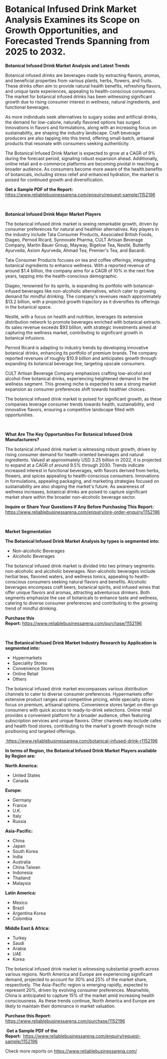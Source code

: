 <p><h1>Botanical Infused Drink Market Analysis Examines its Scope on Growth Opportunities, and Forecasted Trends Spanning from 2025 to 2032.</h1></p><p><strong>Botanical Infused Drink Market Analysis and Latest Trends</strong></p>
<p><p>Botanical infused drinks are beverages made by extracting flavors, aromas, and beneficial properties from various plants, herbs, flowers, and fruits. These drinks often aim to provide natural health benefits, refreshing flavors, and unique taste experiences, appealing to health-conscious consumers. The market for botanical infused drinks has been witnessing significant growth due to rising consumer interest in wellness, natural ingredients, and functional beverages. </p><p>As more individuals seek alternatives to sugary sodas and artificial drinks, the demand for low-calorie, naturally flavored options has surged. Innovations in flavors and formulations, along with an increasing focus on sustainability, are shaping the industry landscape. Craft beverage producers are also tapping into this trend, offering small-batch, artisanal products that resonate with consumers seeking authenticity.</p><p>The Botanical Infused Drink Market is expected to grow at a CAGR of 9% during the forecast period, signaling robust expansion ahead. Additionally, online retail and e-commerce platforms are becoming pivotal in reaching a broader audience. As consumers become more aware of the health benefits of botanicals, including stress relief and enhanced hydration, the market is poised for continued growth and diversification.</p></p>
<p><strong>Get a Sample PDF of the Report:&nbsp;</strong> <a href="https://www.reliablebusinessarena.com/enquiry/request-sample/1152196?utm_campaign=1841&utm_medium=2&utm_source=Github&utm_content=ia&utm_term=10022025&utm_id=botanical-infused-drink">https://www.reliablebusinessarena.com/enquiry/request-sample/1152196</a></p>
<p>&nbsp;</p>
<p><strong>Botanical Infused Drink Major Market Players</strong></p>
<p><p>The botanical infused drink market is seeing remarkable growth, driven by consumer preferences for natural and healthier alternatives. Key players in the industry include Tata Consumer Products, Associated British Foods, Diageo, Pernod Ricard, Synnovate Pharma, CULT Artisan Beverage Company, Martin Bauer Group, Mayway, Bigelow Tea, Nestlé, Butterfly Ayurveda, Axiom Ayurveda, Ahmad Tea, Premier's Tea, and Bacardi.</p><p>Tata Consumer Products focuses on tea and coffee offerings, integrating botanical ingredients to enhance wellness. With a reported revenue of around $1.4 billion, the company aims for a CAGR of 10% in the next five years, tapping into the health-conscious demographic.</p><p>Diageo, renowned for its spirits, is expanding its portfolio with botanical-infused beverages like non-alcoholic alternatives, which cater to growing demand for mindful drinking. The company's revenues reach approximately $13.2 billion, with a projected growth trajectory as it diversifies its offerings in the botanical space.</p><p>Nestlé, with a focus on health and nutrition, leverages its extensive distribution network to promote beverages enriched with botanical extracts. Its sales revenue exceeds $93 billion, with strategic investments aimed at capturing the wellness market, contributing to significant growth in botanical infusions.</p><p>Pernod Ricard is adapting to industry trends by developing innovative botanical drinks, enhancing its portfolio of premium brands. The company reported revenues of roughly $10.9 billion and anticipates growth through expanding its botanical beverage line, targeting upscale consumers.</p><p>CULT Artisan Beverage Company emphasizes crafting low-alcohol and alcohol-free botanical drinks, experiencing heightened demand in the wellness segment. This growing niche is expected to see a strong market expansion as consumer preferences shift towards healthier choices. </p><p>The botanical infused drink market is poised for significant growth, as these companies leverage consumer trends towards health, sustainability, and innovative flavors, ensuring a competitive landscape filled with opportunities.</p></p>
<p>&nbsp;</p>
<p><strong>What Are The Key Opportunities For Botanical Infused Drink Manufacturers?</strong></p>
<p><p>The botanical infused drink market is witnessing robust growth, driven by rising consumer demand for health-oriented beverages and natural ingredients. Valued at approximately USD 3.25 billion in 2022, it is projected to expand at a CAGR of around 9.5% through 2030. Trends indicate increased interest in functional beverages, with flavors derived from herbs, flowers, and spices appealing to health-conscious consumers. Innovations in formulations, appealing packaging, and marketing strategies focused on sustainability are also shaping the market's future. As awareness of wellness increases, botanical drinks are poised to capture significant market share within the broader non-alcoholic beverage sector.</p></p>
<p><strong>Inquire or Share Your Questions If Any Before Purchasing This Report:</strong> <a href="https://www.reliablebusinessarena.com/enquiry/pre-order-enquiry/1152196?utm_campaign=1841&utm_medium=2&utm_source=Github&utm_content=ia&utm_term=10022025&utm_id=botanical-infused-drink">https://www.reliablebusinessarena.com/enquiry/pre-order-enquiry/1152196</a></p>
<p>&nbsp;</p>
<p><strong>Market Segmentation</strong></p>
<p><strong>The Botanical Infused Drink Market Analysis by types is segmented into:</strong></p>
<p><ul><li>Non-alcoholic Beverages</li><li>Alcoholic Beverages</li></ul></p>
<p><p>The botanical infused drink market is divided into two primary segments: non-alcoholic and alcoholic beverages. Non-alcoholic beverages include herbal teas, flavored waters, and wellness tonics, appealing to health-conscious consumers seeking natural flavors and benefits. Alcoholic beverages encompass craft beers, botanical spirits, and infused wines that offer unique flavors and aromas, attracting adventurous drinkers. Both segments emphasize the use of botanicals to enhance taste and wellness, catering to diverse consumer preferences and contributing to the growing trend of mindful drinking.</p></p>
<p><strong>Purchase this Report:&nbsp;</strong><a href="https://www.reliablebusinessarena.com/purchase/1152196?utm_campaign=1841&utm_medium=2&utm_source=Github&utm_content=ia&utm_term=10022025&utm_id=botanical-infused-drink">https://www.reliablebusinessarena.com/purchase/1152196</a></p>
<p>&nbsp;</p>
<p><strong>The Botanical Infused Drink Market Industry Research by Application is segmented into:</strong></p>
<p><ul><li>Hypermarkets</li><li>Speciality Stores</li><li>Convenience Stores</li><li>Online Retail</li><li>Others</li></ul></p>
<p><p>The botanical infused drink market encompasses various distribution channels to cater to diverse consumer preferences. Hypermarkets offer extensive product ranges and competitive pricing, while specialty stores focus on premium, artisanal options. Convenience stores target on-the-go consumers with quick access to ready-to-drink selections. Online retail provides a convenient platform for a broader audience, often featuring subscription services and unique flavors. Other channels may include cafes and health food stores, contributing to the market's growth through niche positioning and targeted offerings.</p></p>
<p><a href="https://www.reliablebusinessarena.com/botanical-infused-drink-r1152196?utm_campaign=1841&utm_medium=2&utm_source=Github&utm_content=ia&utm_term=10022025&utm_id=botanical-infused-drink">&nbsp;https://www.reliablebusinessarena.com/botanical-infused-drink-r1152196</a></p>
<p><strong>In terms of Region, the Botanical Infused Drink Market Players available by Region are:</strong></p>
<p>
    <p> <strong> North America: </strong>
        <ul>
            <li>United States</li>
            <li>Canada</li>
        </ul>
        </p> 
    <p> <strong> Europe: </strong>
        <ul>
            <li>Germany</li>
            <li>France</li>
            <li>U.K.</li>
            <li>Italy</li>
            <li>Russia</li>
        </ul>
        </p> 
    <p> <strong> Asia-Pacific: </strong>
        <ul>
            <li>China</li>
            <li>Japan</li>
            <li>South Korea</li>
            <li>India</li>
            <li>Australia</li>
            <li>China Taiwan</li>
            <li>Indonesia</li>
            <li>Thailand</li>
            <li>Malaysia</li>
        </ul>
        </p> 
    <p> <strong> Latin America: </strong>
        <ul>
            <li>Mexico</li>
            <li>Brazil</li>
            <li>Argentina Korea</li>
            <li>Colombia</li>
        </ul>
        </p> 
    <p> <strong> Middle East & Africa: </strong>
        <ul>
            <li>Turkey</li>
            <li>Saudi</li>
            <li>Arabia</li>
            <li>UAE</li>
            <li>Korea</li>
        </ul>
    </p>
    </p>
<p><p>The botanical infused drink market is witnessing substantial growth across various regions. North America and Europe are experiencing significant demand, projected to account for 30% and 25% of the market share, respectively. The Asia-Pacific region is emerging rapidly, expected to represent 20%, driven by evolving consumer preferences. Meanwhile, China is anticipated to capture 15% of the market amid increasing health consciousness. As these trends continue, North America and Europe are likely to maintain their dominance in market valuation.</p></p>
<p><strong>Purchase this Report: </strong><a href="https://www.reliablebusinessarena.com/purchase/1152196?utm_campaign=1841&utm_medium=2&utm_source=Github&utm_content=ia&utm_term=10022025&utm_id=botanical-infused-drink">https://www.reliablebusinessarena.com/purchase/1152196</a></p>
<p>&nbsp;<strong>Get a Sample PDF of the Report:&nbsp;&nbsp;</strong><a href="https://www.reliablebusinessarena.com/enquiry/request-sample/1152196?utm_campaign=1841&utm_medium=2&utm_source=Github&utm_content=ia&utm_term=10022025&utm_id=botanical-infused-drink">https://www.reliablebusinessarena.com/enquiry/request-sample/1152196</a></p>
<p><strong></strong></p>
<p>Check more reports on <a href="https://www.reliablebusinessarena.com/?utm_campaign=1841&utm_medium=2&utm_source=Github&utm_content=ia&utm_term=10022025&utm_id=botanical-infused-drink">https://www.reliablebusinessarena.com/</a></p>